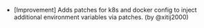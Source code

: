 - [Improvement] Adds patches for k8s and docker config to inject additional environment variables via patches. (by @xitij2000)